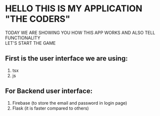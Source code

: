 # HELLO THIS IS MY APPLICATION "THE CODERS"

TODAY WE ARE SHOWING YOU HOW THIS APP WORKS AND ALSO TELL FUNCTIONALITY  
LET'S START THE GAME

## First is the user interface we are using:

1. tsx  
2. js  

## For Backend user interface:

1. Firebase (to store the email and password in login page)  
2. Flask (it is faster compared to others)
